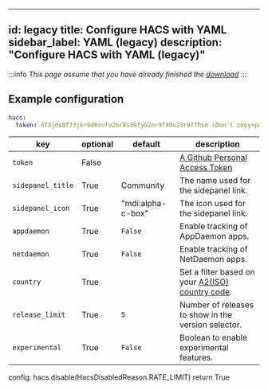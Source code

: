  ---
id: legacy
title: Configure HACS with YAML
sidebar_label: YAML (legacy)
description: "Configure HACS with YAML (legacy)"
---

:::info
_This page assume that you have already finished the [download](/docs/setup/prerequisites)_
:::

## Example configuration

```yaml
hacs:
  token: d73jds8f73jkr9d8sufv2br8sd9fy92nr9f80u23r97fhse (Don't copy+paste this token, create your own)
```

| key               | optional | default           | description                                                                                        |
| ----------------- | -------- | ----------------- | -------------------------------------------------------------------------------------------------- |
| `token`           | False    |                   | [A Github Personal Access Token](https://docs.github.com/en/github/authenticating-to-github/keeping-your-account-and-data-secure/creating-a-personal-access-token)                                          |
| `sidepanel_title` | True     | Community         | The name used for the sidepanel link.                                                              |
| `sidepanel_icon`  | True     | "mdi:alpha-c-box" | The icon used for the sidepanel link.                                                              |
| `appdaemon`       | True     | `False`           | Enable tracking of AppDaemon apps.                                                                 |
| `netdaemon`       | True     | `False`           | Enable tracking of NetDaemon apps.                                                                 |
| `country`         | True     |                   | Set a filter based on your [A2(ISO) country code](https://www.worldatlas.com/aatlas/ctycodes.htm). |
| `release_limit`   | True     | `5`               | Number of releases to show in the version selector.                                                |
| `experimental`    | True     | `False`           | Boolean to enable experimental features.                                                           |
config:
  hacs.disable(HacsDisabledReason.RATE_LIMIT) return True
  
